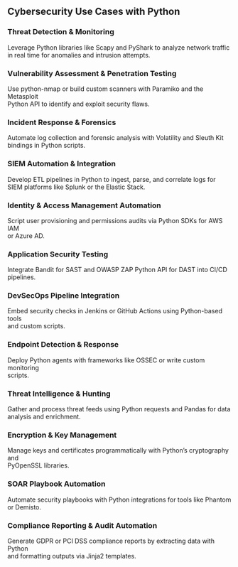 ## Cybersecurity Use Cases with Python

### Threat Detection & Monitoring
Leverage Python libraries like Scapy and PyShark to analyze network traffic  
in real time for anomalies and intrusion attempts.

### Vulnerability Assessment & Penetration Testing
Use python-nmap or build custom scanners with Paramiko and the Metasploit  
Python API to identify and exploit security flaws.

### Incident Response & Forensics
Automate log collection and forensic analysis with Volatility and Sleuth Kit  
bindings in Python scripts.

### SIEM Automation & Integration
Develop ETL pipelines in Python to ingest, parse, and correlate logs for  
SIEM platforms like Splunk or the Elastic Stack.

### Identity & Access Management Automation
Script user provisioning and permissions audits via Python SDKs for AWS IAM  
or Azure AD.

### Application Security Testing
Integrate Bandit for SAST and OWASP ZAP Python API for DAST into CI/CD  
pipelines.

### DevSecOps Pipeline Integration
Embed security checks in Jenkins or GitHub Actions using Python-based tools  
and custom scripts.

### Endpoint Detection & Response
Deploy Python agents with frameworks like OSSEC or write custom monitoring  
scripts.

### Threat Intelligence & Hunting
Gather and process threat feeds using Python requests and Pandas for data  
analysis and enrichment.

### Encryption & Key Management
Manage keys and certificates programmatically with Python’s cryptography and  
PyOpenSSL libraries.

### SOAR Playbook Automation
Automate security playbooks with Python integrations for tools like Phantom  
or Demisto.

### Compliance Reporting & Audit Automation
Generate GDPR or PCI DSS compliance reports by extracting data with Python  
and formatting outputs via Jinja2 templates.
